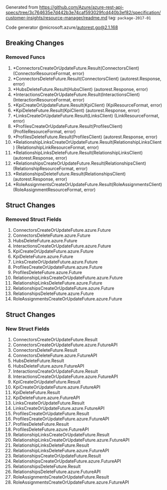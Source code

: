 Generated from https://github.com/Azure/azure-rest-api-specs/tree/3c764635e7d442b3e74caf593029fcd440b3ef82/specification/customer-insights/resource-manager/readme.md tag: `package-2017-01`

Code generator @microsoft.azure/autorest.go@2.1.168

## Breaking Changes

### Removed Funcs

1. *ConnectorsCreateOrUpdateFuture.Result(ConnectorsClient) (ConnectorResourceFormat, error)
1. *ConnectorsDeleteFuture.Result(ConnectorsClient) (autorest.Response, error)
1. *HubsDeleteFuture.Result(HubsClient) (autorest.Response, error)
1. *InteractionsCreateOrUpdateFuture.Result(InteractionsClient) (InteractionResourceFormat, error)
1. *KpiCreateOrUpdateFuture.Result(KpiClient) (KpiResourceFormat, error)
1. *KpiDeleteFuture.Result(KpiClient) (autorest.Response, error)
1. *LinksCreateOrUpdateFuture.Result(LinksClient) (LinkResourceFormat, error)
1. *ProfilesCreateOrUpdateFuture.Result(ProfilesClient) (ProfileResourceFormat, error)
1. *ProfilesDeleteFuture.Result(ProfilesClient) (autorest.Response, error)
1. *RelationshipLinksCreateOrUpdateFuture.Result(RelationshipLinksClient) (RelationshipLinkResourceFormat, error)
1. *RelationshipLinksDeleteFuture.Result(RelationshipLinksClient) (autorest.Response, error)
1. *RelationshipsCreateOrUpdateFuture.Result(RelationshipsClient) (RelationshipResourceFormat, error)
1. *RelationshipsDeleteFuture.Result(RelationshipsClient) (autorest.Response, error)
1. *RoleAssignmentsCreateOrUpdateFuture.Result(RoleAssignmentsClient) (RoleAssignmentResourceFormat, error)

## Struct Changes

### Removed Struct Fields

1. ConnectorsCreateOrUpdateFuture.azure.Future
1. ConnectorsDeleteFuture.azure.Future
1. HubsDeleteFuture.azure.Future
1. InteractionsCreateOrUpdateFuture.azure.Future
1. KpiCreateOrUpdateFuture.azure.Future
1. KpiDeleteFuture.azure.Future
1. LinksCreateOrUpdateFuture.azure.Future
1. ProfilesCreateOrUpdateFuture.azure.Future
1. ProfilesDeleteFuture.azure.Future
1. RelationshipLinksCreateOrUpdateFuture.azure.Future
1. RelationshipLinksDeleteFuture.azure.Future
1. RelationshipsCreateOrUpdateFuture.azure.Future
1. RelationshipsDeleteFuture.azure.Future
1. RoleAssignmentsCreateOrUpdateFuture.azure.Future

## Struct Changes

### New Struct Fields

1. ConnectorsCreateOrUpdateFuture.Result
1. ConnectorsCreateOrUpdateFuture.azure.FutureAPI
1. ConnectorsDeleteFuture.Result
1. ConnectorsDeleteFuture.azure.FutureAPI
1. HubsDeleteFuture.Result
1. HubsDeleteFuture.azure.FutureAPI
1. InteractionsCreateOrUpdateFuture.Result
1. InteractionsCreateOrUpdateFuture.azure.FutureAPI
1. KpiCreateOrUpdateFuture.Result
1. KpiCreateOrUpdateFuture.azure.FutureAPI
1. KpiDeleteFuture.Result
1. KpiDeleteFuture.azure.FutureAPI
1. LinksCreateOrUpdateFuture.Result
1. LinksCreateOrUpdateFuture.azure.FutureAPI
1. ProfilesCreateOrUpdateFuture.Result
1. ProfilesCreateOrUpdateFuture.azure.FutureAPI
1. ProfilesDeleteFuture.Result
1. ProfilesDeleteFuture.azure.FutureAPI
1. RelationshipLinksCreateOrUpdateFuture.Result
1. RelationshipLinksCreateOrUpdateFuture.azure.FutureAPI
1. RelationshipLinksDeleteFuture.Result
1. RelationshipLinksDeleteFuture.azure.FutureAPI
1. RelationshipsCreateOrUpdateFuture.Result
1. RelationshipsCreateOrUpdateFuture.azure.FutureAPI
1. RelationshipsDeleteFuture.Result
1. RelationshipsDeleteFuture.azure.FutureAPI
1. RoleAssignmentsCreateOrUpdateFuture.Result
1. RoleAssignmentsCreateOrUpdateFuture.azure.FutureAPI
